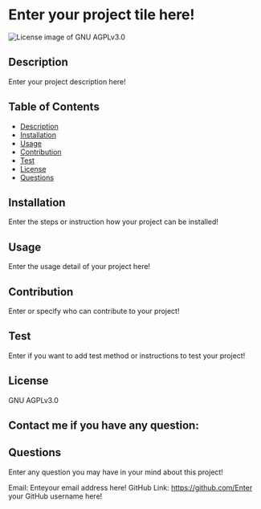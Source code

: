 # Enter your project tile here!

<img src="https://img.shields.io/badge/License-GNU AGPLv3.0-blue.svg" alt="License image of GNU AGPLv3.0" />
  
  
## Description
Enter your project description here!

## Table of Contents
* [Description](#description)
* [Installation](#installation)
* [Usage](#usage)
* [Contribution](#contribution)
* [Test](#test)
* [License](#license)
* [Questions](#questions)

## Installation
Enter the steps or instruction how your project can be installed!

## Usage
Enter the usage detail of your project here!

## Contribution
Enter or specify who can contribute to your project!

## Test
Enter if you want to add test method or instructions to test your project!

## License
GNU AGPLv3.0

## Contact me if you have any question:

## Questions
Enter any question you may have in your mind about this project!

Email:
Enteyour email address here!
GitHub Link:
https://github.com/Enter your GitHub username here!
